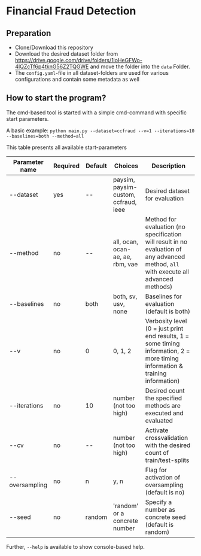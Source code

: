 # Financial Fraud Detection

## Preparation
* Clone/Download this repository
* Download the desired dataset folder from https://drive.google.com/drive/folders/1ioHeGFWo-4lQZcTf6p4tknG56Z2TQGWE and move the folder into the `data` Folder.
* The `config.yaml`-file in all dataset-folders are used for various configurations and contain some metadata as well

## How to start the program?

The cmd-based tool is started with a simple cmd-command with specific start parameters.

A basic example:
`python main.py --dataset=ccfraud --v=1 --iterations=10 --baselines=both --method=all`

This table presents all available start-parameters

Parameter name  | Required | Default | Choices | Description
------------- | ------------- | ------------ | ------------ | ------------
--dataset  | yes | -- | paysim, paysim-custom, ccfraud, ieee | Desired dataset for evaluation
--method  | no | -- | all, ocan, ocan-ae, ae, rbm, vae | Method for evaluation (no specification will result in no evaluation of any advanced method, `all` with execute all advanced methods)
--baselines | no | both | both, sv, usv, none | Baselines for evaluation (default is both)
--v | no | 0 | 0, 1, 2 | Verbosity level (0 = just print end results, 1 = some timing information, 2 = more timing information & training information)
--iterations    | no | 10 | number (not too high) | Desired count the specified methods are executed and evaluated
--cv    | no | -- | number (not too high) | Activate crossvalidation with the desired count of train/test-splits
--oversampling  | no | n | y, n | Flag for activation of oversampling (default is no)
--seed | no | random | 'random' or a concrete number| Specify a number as concrete seed (default is random)

Further, `--help` is available to show console-based help.

